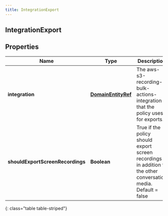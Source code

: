 ```yaml
---
title: IntegrationExport
---
```

## IntegrationExport


## Properties

| Name | Type | Description | Notes |
| ------------ | ------------- | ------------- | ------------- |
| **integration** | <!----><!---->[**DomainEntityRef**](DomainEntityRef.html)<!----> | The aws-s3-recording-bulk-actions-integration that the policy uses for exports. |  |
| **shouldExportScreenRecordings** | <!----><!---->**Boolean**<!----> | True if the policy should export screen recordings in addition to the other conversation media. Default = false |  [optional] |
{: class="table table-striped"}



